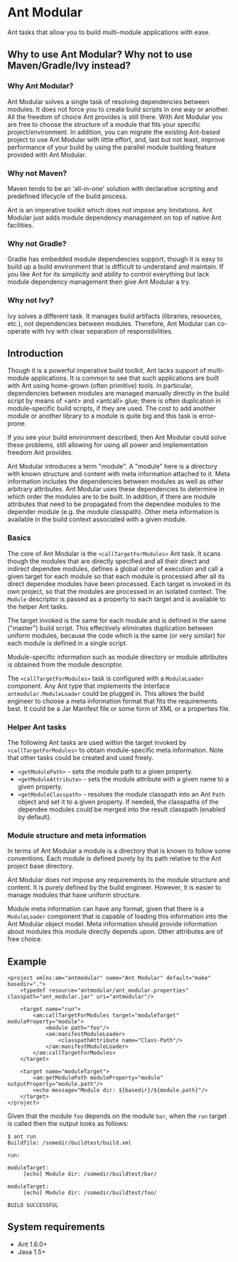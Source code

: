 Ant Modular
===========

Ant tasks that allow you to build multi-module applications with ease.

Why to use Ant Modular? Why not to use Maven/Gradle/Ivy instead?
----------------------------------------------------------------

### Why Ant Modular?

Ant Modular solves a single task of resolving dependencies between modules. It does not force
you to create build scripts in one way or another. All the freedom of choice Ant provides is still there.
With Ant Modular you are free to choose the structure of a module that fits your specific project/environment.
In addition, you can migrate the existing Ant-based project to use Ant Modular with little effort, and,
last but not least, improve performance of your build by using the parallel module building feature
provided with Ant Modular.

### Why not Maven?

Maven tends to be an 'all-in-one' solution with declarative scripting and predefined lifecycle of the
build process.

Ant is an imperative toolkit which does not impose any limitations. Ant Modular just
adds module dependency management on top of native Ant facilities.

### Why not Gradle?

Gradle has embedded module dependencies support, though it is easy to build up a build environment that is
difficult to understand and maintain. If you like Ant for its simplicity and ability to control everything
but lack module dependency management then give Ant Modular a try.

### Why not Ivy?

Ivy solves a different task. It manages build artifacts (libraries, resources, etc.), not dependencies
between modules. Therefore, Ant Modular can co-operate with Ivy with clear separation of responsibilities.

Introduction
------------

Though it is a powerful imperative build toolkit, Ant lacks support of multi-module applications.
It is common to see that such applications are built with Ant using home-grown (often primitive) tools.
In particular, dependencies between modules are managed manually directly in the build script
by means of &lt;ant&gt; and &lt;antcall&gt; glue; there is often duplication in module-specific build scripts,
if they are used. The cost to add another module or another library to a module is quite big and
this task is error-prone.

If you see your build environment described, then Ant Modular could solve these problems, still
allowing for using all power and implementation freedom Ant provides.

Ant Modular introduces a term "module". A "module" here is a directory with known structure and
content with meta information attached to it. Meta information includes the dependencies
between modules as well as other arbitrary attributes. Ant Modular uses these dependencies
to determine in which order the modules are to be built. In addition, if there are module attributes
that need to be propagated from the dependee modules to the depender module (e.g. the module classpath).
Other meta information is available in the build context associated with a given module.

### Basics
The core of Ant Modular is the `<callTargetForModules>` Ant task. It scans though the modules that
are directly specified and all their direct and indirect dependee modules, defines a global order
of execution and call a given target for each module so that each module is processed after
all its direct dependee modules have been processed. Each target is invoked in its own project,
so that the modules are processed in an isolated context. The `Module` descriptor is passed
as a property to each target and is available to the helper Ant tasks.

The target invoked is the same for each module and is defined in the same ("master") build script.
This effectively eliminates duplication between uniform modules, because the code which is the same
(or very similar) for each module is defined in a single script.

Module-specific information such as module directory or module attributes is obtained from the module
descriptor.

The `<callTargetForModules>` task is configured with a `ModuleLoader` component. Any Ant type
that implements the interface `antmodular.ModuleLoader` could be plugged in. This allows the
build engineer to choose a meta information format that fits the requirements best. It could be
a Jar Manifest file or some form of XML or a properties file.

### Helper Ant tasks
The following Ant tasks are used within the target invoked by `<callTargetForModules>` to obtain
module-specific meta information. Note that other tasks could be created and used freely.

* `<getModulePath>` - sets the module path to a given property.
* `<getModuleAttribute>` - sets the module attribute with a given name to a given property.
* `<getModuleClasspath>` - resolves the module classpath into an Ant `Path` object and set it to
		a given property. If needed, the classpaths of the dependee modules could be merged into
		the result classpath (enabled by default).

### Module structure and meta information
In terms of Ant Modular a module is a directory that is known to follow some conventions.
Each module is defined purely by its path relative to the Ant project base directory.

Ant Modular does not impose any requirements to the module structure and content. It is purely
defined by the build engineer. However, it is easier to manage modules that have uniform structure.

Module meta information can have any format, given that there is a `ModuleLoader` component that
is capable of loading this information into the Ant Modular object model.
Meta information should provide information about modules this module directly depends upon.
Other attributes are of free choice.

Example
-------
	<project xmlns:am="antmodular" name="Ant Modular" default="make" basedir=".">
		<typedef resource="antmodular/ant_modular.properties" classpath="ant_modular.jar" uri="antmodular"/>
		
		<target name="run">
			<am:callTargetForModules target="moduleTarget" moduleProperty="module">
				<module path="foo"/>
				<am:manifestModuleLoader>
					<classpathAttribute name="Class-Path"/>
				</am:manifestModuleLoader>
			</am:callTargetForModules>
		</target>
		
		<target name="moduleTarget">
			<am:getModulePath moduleProperty="module" outputProperty="module.path"/>
			<echo message="Module dir: ${basedir}/${module.path}"/>
		</target>
	</project>

Given that the module `foo` depends on the module `bar`, when the `run` target is called then the output looks as follows:

	$ ant run
	Buildfile: /somedir/buildtest/build.xml
	
	run:
	
	moduleTarget:
	     [echo] Module dir: /somedir/buildtest/bar/
	
	moduleTarget:
	     [echo] Module dir: /somedir/buildtest/foo/
	
	BUILD SUCCESSFUL

System requirements
-------------------

* Ant 1.6.0+
* Java 1.5+
